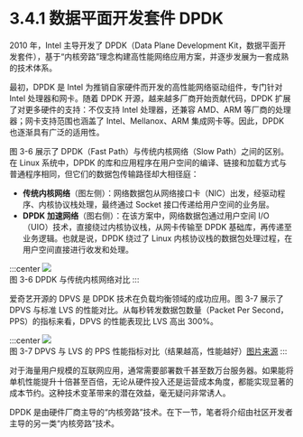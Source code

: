 # 3.4.1 数据平面开发套件 DPDK

2010 年，Intel 主导开发了 DPDK（Data Plane Development Kit，数据平面开发套件），基于“内核旁路”理念构建高性能网络应用方案，并逐步发展为一套成熟的技术体系。

最初，DPDK 是 Intel 为推销自家硬件而开发的高性能网络驱动组件，专门针对 Intel 处理器和网卡。随着 DPDK 开源，越来越多厂商开始贡献代码，DPDK 扩展了对更多硬件的支持：不仅支持 Intel 处理器，还兼容 AMD、ARM 等厂商的处理器；网卡支持范围也涵盖了 Intel、Mellanox、ARM 集成网卡等。因此，DPDK 也逐渐具有广泛的适用性。

图 3-6 展示了 DPDK（Fast Path）与传统内核网络（Slow Path）之间的区别。在 Linux 系统中，DPDK 的库和应用程序在用户空间的编译、链接和加载方式与普通程序相同，但它们的数据包传输路径却大相径庭：

- **传统内核网络**（图左侧）：网络数据包从网络接口卡（NIC）出发，经驱动程序、内核协议栈处理，最终通过 Socket 接口传递给用户空间的业务层。
- **DPDK 加速网络**（图右侧）：在该方案中，网络数据包通过用户空间 I/O（UIO）技术，直接绕过内核协议栈，从网卡传输至 DPDK 基础库，再传递至业务逻辑。也就是说，DPDK 绕过了 Linux 内核协议栈的数据包处理过程，在用户空间直接进行收发和处理。

:::center
  ![](../assets/dpdk.png)<br/>
 图 3-6 DPDK 与传统内核网络对比
:::

爱奇艺开源的 DPVS 是 DPDK 技术在负载均衡领域的成功应用。图 3-7 展示了 DPVS 与标准 LVS 的性能对比。从每秒转发数据包数量（Packet Per Second，PPS）的指标来看，DPVS 的性能表现比 LVS 高出 300%。

:::center
  ![](../assets/dpvs-performance.png)<br/>
 图 3-7 DPVS 与 LVS 的 PPS 性能指标对比（结果越高，性能越好）[图片来源](https://github.com/iqiyi/dpvs)
:::

对于海量用户规模的互联网应用，通常需要部署数千甚至数万台服务器。如果能将单机性能提升十倍甚至百倍，无论从硬件投入还是运营成本角度，都能实现显著的成本节约。这种技术变革带来的潜在效益，毫无疑问非常诱人。

DPDK 是由硬件厂商主导的“内核旁路”技术。在下一节，笔者将介绍由社区开发者主导的另一类“内核旁路”技术。